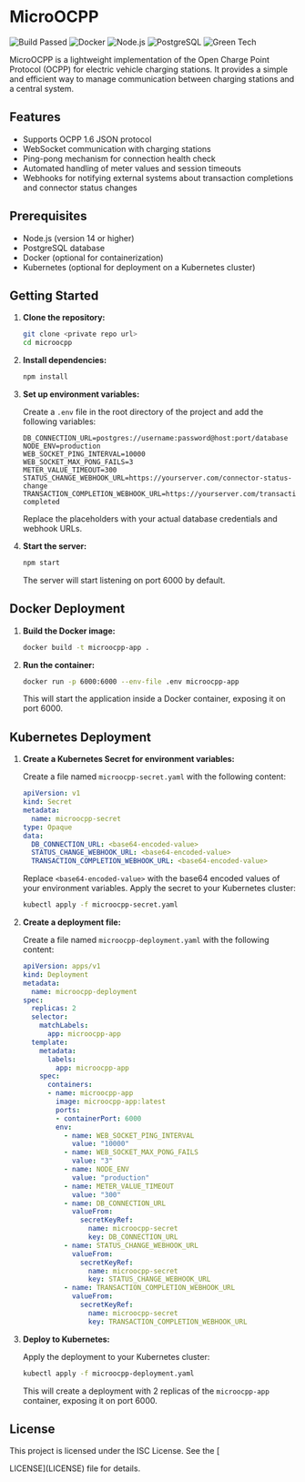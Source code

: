 # MicroOCPP


![Build Passed](https://img.shields.io/badge/build-passed-brightgreen)
![Docker](https://img.shields.io/badge/docker-%230db7ed.svg?&logo=docker&logoColor=white)
![Node.js](https://img.shields.io/badge/node.js-%23339933.svg?&logo=node.js&logoColor=white)
![PostgreSQL](https://img.shields.io/badge/postgresql-%23316192.svg?&logo=postgresql&logoColor=white)
![Green Tech](https://img.shields.io/badge/green-tech-brightgreen)

MicroOCPP is a lightweight implementation of the Open Charge Point Protocol (OCPP) for electric vehicle charging stations. It provides a simple and efficient way to manage communication between charging stations and a central system.

## Features

- Supports OCPP 1.6 JSON protocol
- WebSocket communication with charging stations
- Ping-pong mechanism for connection health check
- Automated handling of meter values and session timeouts
- Webhooks for notifying external systems about transaction completions and connector status changes

## Prerequisites

- Node.js (version 14 or higher)
- PostgreSQL database
- Docker (optional for containerization)
- Kubernetes (optional for deployment on a Kubernetes cluster)

## Getting Started

1. **Clone the repository:**

   ```bash
   git clone <private repo url>
   cd microocpp
   ```

2. **Install dependencies:**

   ```bash
   npm install
   ```

3. **Set up environment variables:**
   
   Create a `.env` file in the root directory of the project and add the following variables:

   ```dotenv
   DB_CONNECTION_URL=postgres://username:password@host:port/database
   NODE_ENV=production
   WEB_SOCKET_PING_INTERVAL=10000
   WEB_SOCKET_MAX_PONG_FAILS=3
   METER_VALUE_TIMEOUT=300
   STATUS_CHANGE_WEBHOOK_URL=https://yourserver.com/connector-status-change
   TRANSACTION_COMPLETION_WEBHOOK_URL=https://yourserver.com/transaction-completed
   ```

   Replace the placeholders with your actual database credentials and webhook URLs.


4. **Start the server:**

   ```bash
   npm start
   ```

   The server will start listening on port 6000 by default.

## Docker Deployment

1. **Build the Docker image:**

   ```bash
   docker build -t microocpp-app .
   ```

2. **Run the container:**

   ```bash
   docker run -p 6000:6000 --env-file .env microocpp-app
   ```

   This will start the application inside a Docker container, exposing it on port 6000.

## Kubernetes Deployment

1. **Create a Kubernetes Secret for environment variables:**

   Create a file named `microocpp-secret.yaml` with the following content:

   ```yaml
   apiVersion: v1
   kind: Secret
   metadata:
     name: microocpp-secret
   type: Opaque
   data:
     DB_CONNECTION_URL: <base64-encoded-value>
     STATUS_CHANGE_WEBHOOK_URL: <base64-encoded-value>
     TRANSACTION_COMPLETION_WEBHOOK_URL: <base64-encoded-value>
   ```

   Replace `<base64-encoded-value>` with the base64 encoded values of your environment variables. Apply the secret to your Kubernetes cluster:

   ```bash
   kubectl apply -f microocpp-secret.yaml
   ```

2. **Create a deployment file:**

   Create a file named `microocpp-deployment.yaml` with the following content:

   ```yaml
   apiVersion: apps/v1
   kind: Deployment
   metadata:
     name: microocpp-deployment
   spec:
     replicas: 2
     selector:
       matchLabels:
         app: microocpp-app
     template:
       metadata:
         labels:
           app: microocpp-app
       spec:
         containers:
         - name: microocpp-app
           image: microocpp-app:latest
           ports:
           - containerPort: 6000
           env:
             - name: WEB_SOCKET_PING_INTERVAL
               value: "10000"
             - name: WEB_SOCKET_MAX_PONG_FAILS
               value: "3"
             - name: NODE_ENV
               value: "production"
             - name: METER_VALUE_TIMEOUT
               value: "300"
             - name: DB_CONNECTION_URL
               valueFrom:
                 secretKeyRef:
                   name: microocpp-secret
                   key: DB_CONNECTION_URL
             - name: STATUS_CHANGE_WEBHOOK_URL
               valueFrom:
                 secretKeyRef:
                   name: microocpp-secret
                   key: STATUS_CHANGE_WEBHOOK_URL
             - name: TRANSACTION_COMPLETION_WEBHOOK_URL
               valueFrom:
                 secretKeyRef:
                   name: microocpp-secret
                   key: TRANSACTION_COMPLETION_WEBHOOK_URL
   ```

3. **Deploy to Kubernetes:**

   Apply the deployment to your Kubernetes cluster:

   ```bash
   kubectl apply -f microocpp-deployment.yaml
   ```

   This will create a deployment with 2 replicas of the `microocpp-app` container, exposing it on port 6000.

## License

This project is licensed under the ISC License. See the [

LICENSE](LICENSE) file for details.
